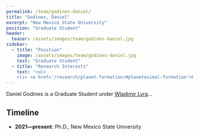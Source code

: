 ```yaml
---
permalink: /team/godines-daniel/
title: "Godines, Daniel"
excerpt: "New Mexico State University"
position: "Graduate Student"
header:
  teaser: /assets/images/team/godines-daniel.jpg
sidebar:
  - title: "Position"
    image: /assets/images/team/godines-daniel.jpg
    text: "Graduate Student"
  - title: "Research Interests"
    text: "<ul>
    <li> <a href='/research/planet-formation/#planetesimal-formation'>Planetesimal formation</a>"
---
```

Daniel Godines is a Graduate Student under [Wladimir Lyra](/team/nmsu-00-lyra-wladimir)...


## Timeline
- __2021—present__: Ph.D., New Mexico State University
